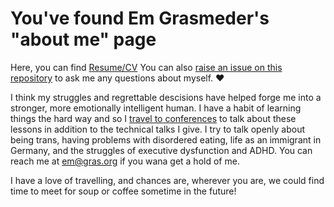 # You've found Em Grasmeder's "about me" page

Here, you can find [Resume/CV](https://github.com/emmagras/about/blob/master/cv.md) You can also [raise an issue on this repository](https://github.com/emmagras/about/issues) to ask me any questions about myself. ❤️

I think my struggles and regrettable descisions have helped forge me into a stronger, more emotionally intelligent human. I have a habit of learning things the hard way and so I [travel to conferences](https://github.com/emmagras/about/blob/master/speaking-engagements.md) to talk about these lessons in addition to the technical talks I give. I try to talk openly about being trans, having problems with disordered eating, life as an immigrant in Germany, and the struggles of executive dysfunction and ADHD. You can reach me at em@gras.org if you wana get a hold of me.

I have a love of travelling, and chances are, wherever you are, we could find time to meet for soup or coffee sometime in the future!
